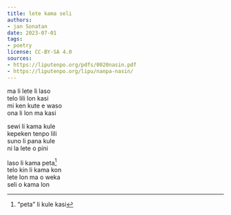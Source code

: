 ```yaml
---
title: lete kama seli
authors:
- jan Sonatan
date: 2023-07-01
tags:
- poetry
license: CC-BY-SA 4.0
sources:
- https://liputenpo.org/pdfs/0020nasin.pdf
- https://liputenpo.org/lipu/nanpa-nasin/
---
```


ma li lete li laso  
telo lili lon kasi  
mi ken kute e waso  
ona li lon ma kasi

sewi li kama kule  
kepeken tenpo lili  
suno li pana kule  
ni la lete o pini

laso li kama peta[^1]  
telo kin li kama kon  
lete lon ma o weka  
seli o kama lon

[^1]: “peta” li kule kasi
